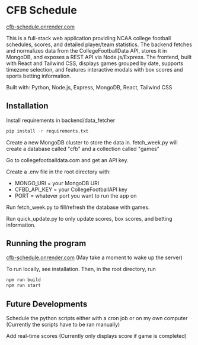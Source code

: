 # CFB Schedule

[cfb-schedule.onrender.com](cfb-schedule.onrender.com)

This is a full-stack web application providing NCAA college football schedules, scores, and detailed player/team statistics. The backend fetches and normalizes data from the CollegeFootballData API, stores it in MongoDB, and exposes a REST API via Node.js/Express. The frontend, built with React and Tailwind CSS, displays games grouped by date, supports timezone selection, and features interactive modals with box scores and sports betting information.

Built with: Python, Node.js, Express, MongoDB, React, Tailwind CSS

## Installation

Install requirements in backend/data_fetcher

```bash
pip install -r requirements.txt
```

Create a new MongoDB cluster to store the data in. fetch_week.py will create a database called "cfb" and a collection called "games"

Go to collegefootballdata.com and get an API key.

Create a .env file in the root directory with:

* MONGO_URI = your MongoDB URI
* CFBD_API_KEY = your CollegeFootballAPI key
* PORT = whatever port you want to run the app on

Run fetch_week.py to fill/refresh the database with games.

Run quick_update.py to only update scores, box scores, and betting information.

## Running the program

[cfb-schedule.onrender.com](cfb-schedule.onrender.com) (May take a moment to wake up the server)

To run locally, see installation. Then, in the root directory, run

```bash
npm run build
npm run start
```

## Future Developments

Schedule the python scripts either with a cron job or on my own computer (Currently the scripts have to be ran manually)

Add real-time scores (Currently only displays score if game is completed)